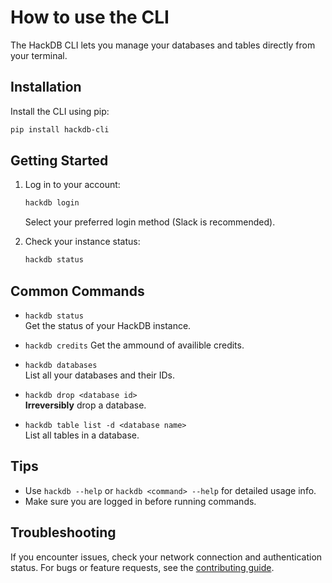 # How to use the CLI

The HackDB CLI lets you manage your databases and tables directly from your terminal.

## Installation

Install the CLI using pip:

```sh
pip install hackdb-cli
```

## Getting Started

1. Log in to your account:
   ```sh
   hackdb login
   ```
   Select your preferred login method (Slack is recommended).

2. Check your instance status:
   ```sh
   hackdb status
   ```

## Common Commands

- `hackdb status`  
  Get the status of your HackDB instance.

- `hackdb credits`
  Get the ammound of availible credits.

- `hackdb databases`  
  List all your databases and their IDs.

- `hackdb drop <database id>`  
  **Irreversibly** drop a database.

- `hackdb table list -d <database name>`  
  List all tables in a database.


## Tips

- Use `hackdb --help` or `hackdb <command> --help` for detailed usage info.
- Make sure you are logged in before running commands.

## Troubleshooting

If you encounter issues, check your network connection and authentication status. For bugs or feature requests, see the [contributing guide](contributing.md).
